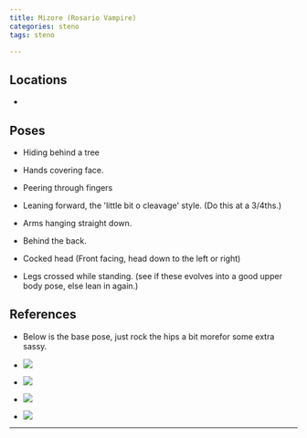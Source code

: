 ```yaml
---
title: Mizore (Rosario Vampire)
categories: steno
tags: steno 

---
```




## Locations

- 


## Poses

* Hiding behind a tree

* Hands covering face.

- Peering through fingers

* Leaning forward, the 'little bit o cleavage' style. (Do this at a 3/4ths.)

- Arms hanging straight down.

- Behind the back. 

* Cocked head (Front facing, head down to the left or right)

* Legs crossed while standing. (see if these evolves into a good upper body pose, else lean in again.)

## References

- Below is the base pose, just rock the hips a bit morefor some extra sassy.

* ![](https://i.imgur.com/Fratr20.png)

* ![](https://i.imgur.com/9pcmePS.png)

* ![](https://i.imgur.com/w2jSVGD.png)

* ![](https://i.imgur.com/y4zzROd.jpg)

---